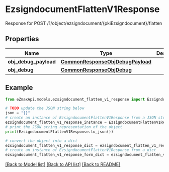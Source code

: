 # EzsigndocumentFlattenV1Response

Response for POST /1/object/ezsigndocument/{pkiEzsigndocument}/flatten

## Properties

Name | Type | Description | Notes
------------ | ------------- | ------------- | -------------
**obj_debug_payload** | [**CommonResponseObjDebugPayload**](CommonResponseObjDebugPayload.md) |  | 
**obj_debug** | [**CommonResponseObjDebug**](CommonResponseObjDebug.md) |  | [optional] 

## Example

```python
from eZmaxApi.models.ezsigndocument_flatten_v1_response import EzsigndocumentFlattenV1Response

# TODO update the JSON string below
json = "{}"
# create an instance of EzsigndocumentFlattenV1Response from a JSON string
ezsigndocument_flatten_v1_response_instance = EzsigndocumentFlattenV1Response.from_json(json)
# print the JSON string representation of the object
print(EzsigndocumentFlattenV1Response.to_json())

# convert the object into a dict
ezsigndocument_flatten_v1_response_dict = ezsigndocument_flatten_v1_response_instance.to_dict()
# create an instance of EzsigndocumentFlattenV1Response from a dict
ezsigndocument_flatten_v1_response_form_dict = ezsigndocument_flatten_v1_response.from_dict(ezsigndocument_flatten_v1_response_dict)
```
[[Back to Model list]](../README.md#documentation-for-models) [[Back to API list]](../README.md#documentation-for-api-endpoints) [[Back to README]](../README.md)



